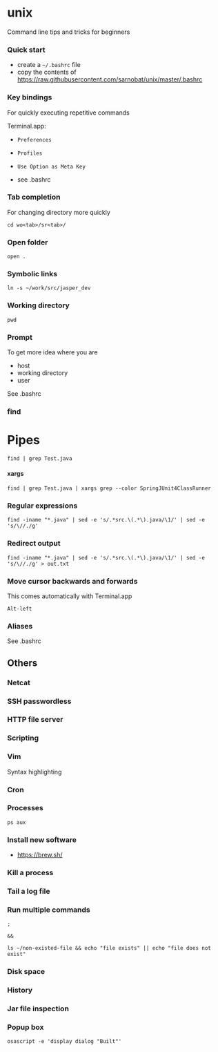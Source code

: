 # unix
Command line tips and tricks for beginners

### Quick start

* create a `~/.bashrc` file 
* copy the contents of https://raw.githubusercontent.com/sarnobat/unix/master/.bashrc


### Key bindings

For quickly executing repetitive commands

Terminal.app:
* `Preferences`
* `Profiles`
* `Use Option as Meta Key`

* see .bashrc

### Tab completion

For changing directory more quickly

```
cd wo<tab>/sr<tab>/
```

### Open folder

```
open .
```


### Symbolic links

```
ln -s ~/work/src/jasper_dev
```

### Working directory

```
pwd
```

### Prompt

To get more idea where you are
* host
* working directory
* user

See .bashrc

### find

# Pipes
```
find | grep Test.java
```

#### xargs

```
find | grep Test.java | xargs grep --color SpringJUnit4ClassRunner
```
### Regular expressions

```
find -iname "*.java" | sed -e 's/.*src.\(.*\).java/\1/' | sed -e 's/\//./g'
```

### Redirect output

```
find -iname "*.java" | sed -e 's/.*src.\(.*\).java/\1/' | sed -e 's/\//./g' > out.txt
```

### Move cursor backwards and forwards

This comes automatically with Terminal.app

```
Alt-left
```

### Aliases

See .bashrc

## Others

### Netcat

### SSH passwordless

### HTTP file server

### Scripting

### Vim

Syntax highlighting

### Cron

### Processes

```
ps aux
```

### Install new software

* https://brew.sh/

### Kill a process

### Tail a log file

### Run multiple commands

```
;
```
```
&&
```
```
ls ~/non-existed-file && echo "file exists" || echo "file does not exist"
```

### Disk space

### History

### Jar file inspection

### Popup box

```
osascript -e 'display dialog "Built"'
```

